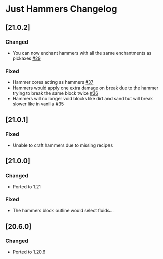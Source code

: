 # Just Hammers Changelog

## [21.0.2]

### Changed

- You can now enchant hammers with all the same enchantments as pickaxes [#29](https://github.com/nanite/JustHammers/issues/29)

### Fixed

- Hammer cores acting as hammers [#37](https://github.com/nanite/JustHammers/issues/37)
- Hammers would apply one extra damage on break due to the hammer trying to break the same block twice [#36](https://github.com/nanite/JustHammers/issues/36)
- Hammers will no longer void blocks like dirt and sand but will break slower like in vanilla [#35](https://github.com/nanite/JustHammers/issues/35)

## [21.0.1]

### Fixed

- Unable to craft hammers due to missing recipes

## [21.0.0]

### Changed

- Ported to 1.21

### Fixed

- The hammers block outline would select fluids...

## [20.6.0]

### Changed

- Ported to 1.20.6

